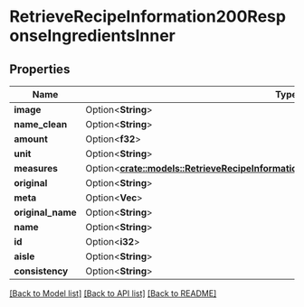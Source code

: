 # RetrieveRecipeInformation200ResponseIngredientsInner

## Properties

Name | Type | Description | Notes
------------ | ------------- | ------------- | -------------
**image** | Option<**String**> |  | [optional]
**name_clean** | Option<**String**> |  | [optional]
**amount** | Option<**f32**> |  | [optional]
**unit** | Option<**String**> |  | [optional]
**measures** | Option<[**crate::models::RetrieveRecipeInformation200ResponseIngredientsInnerMeasures**](retrieveRecipeInformation_200_response_ingredients_inner_measures.md)> |  | [optional]
**original** | Option<**String**> |  | [optional]
**meta** | Option<**Vec<String>**> |  | [optional]
**original_name** | Option<**String**> |  | [optional]
**name** | Option<**String**> |  | [optional]
**id** | Option<**i32**> |  | [optional]
**aisle** | Option<**String**> |  | [optional]
**consistency** | Option<**String**> |  | [optional]

[[Back to Model list]](../README.md#documentation-for-models) [[Back to API list]](../README.md#documentation-for-api-endpoints) [[Back to README]](../README.md)


